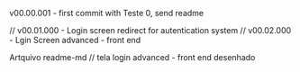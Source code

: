 v00.00.001 - first commit with Teste 0, send readme

// v00.01.000 - Login screen redirect for autentication system
// v00.02.000 - Lgin Screen advanced - front end

Artquivo readme-md
// tela login advanced - front end desenhado